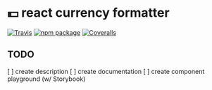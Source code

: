 # 💵 react currency formatter

[![Travis][build-badge]][build]
[![npm package][npm-badge]][npm]
[![Coveralls][coveralls-badge]][coveralls]

## TODO
[ ] create description
[ ] create documentation
[ ] create component playground (w/ Storybook)


[build-badge]: https://img.shields.io/travis/user/repo/master.png?style=flat-square
[build]: https://travis-ci.org/user/repo

[npm-badge]: https://img.shields.io/npm/v/npm-package.png?style=flat-square
[npm]: https://www.npmjs.org/package/npm-package

[coveralls-badge]: https://img.shields.io/coveralls/user/repo/master.png?style=flat-square
[coveralls]: https://coveralls.io/github/user/repo


